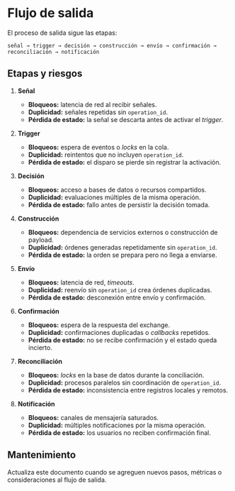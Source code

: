 # Flujo de salida

El proceso de salida sigue las etapas:

```
señal → trigger → decisión → construcción → envío → confirmación → reconciliación → notificación
```

## Etapas y riesgos

1. **Señal**
   - **Bloqueos:** latencia de red al recibir señales.
   - **Duplicidad:** señales repetidas sin `operation_id`.
   - **Pérdida de estado:** la señal se descarta antes de activar el *trigger*.

2. **Trigger**
   - **Bloqueos:** espera de eventos o *locks* en la cola.
   - **Duplicidad:** reintentos que no incluyen `operation_id`.
   - **Pérdida de estado:** el disparo se pierde sin registrar la activación.

3. **Decisión**
   - **Bloqueos:** acceso a bases de datos o recursos compartidos.
   - **Duplicidad:** evaluaciones múltiples de la misma operación.
   - **Pérdida de estado:** fallo antes de persistir la decisión tomada.

4. **Construcción**
   - **Bloqueos:** dependencia de servicios externos o construcción de payload.
   - **Duplicidad:** órdenes generadas repetidamente sin `operation_id`.
   - **Pérdida de estado:** la orden se prepara pero no llega a enviarse.

5. **Envío**
   - **Bloqueos:** latencia de red, *timeouts*.
   - **Duplicidad:** reenvío sin `operation_id` crea órdenes duplicadas.
   - **Pérdida de estado:** desconexión entre envío y confirmación.

6. **Confirmación**
   - **Bloqueos:** espera de la respuesta del exchange.
   - **Duplicidad:** confirmaciones duplicadas o *callbacks* repetidos.
   - **Pérdida de estado:** no se recibe confirmación y el estado queda incierto.

7. **Reconciliación**
   - **Bloqueos:** *locks* en la base de datos durante la conciliación.
   - **Duplicidad:** procesos paralelos sin coordinación de `operation_id`.
   - **Pérdida de estado:** inconsistencia entre registros locales y remotos.

8. **Notificación**
   - **Bloqueos:** canales de mensajería saturados.
   - **Duplicidad:** múltiples notificaciones por la misma operación.
   - **Pérdida de estado:** los usuarios no reciben confirmación final.

## Mantenimiento

Actualiza este documento cuando se agreguen nuevos pasos, métricas o consideraciones al flujo de salida.
